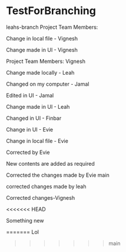 # TestForBranching

leahs-branch
Project Team Members:

Change in local file - Vignesh

Change made in UI - Vignesh


Project Team Members: Vignesh

Change made locally - Leah

Changed on my computer - Jamal

Edited in UI - Jamal

Change made in UI - Leah

Changed in UI - Finbar

Change in UI - Evie

Change in local file - Evie

Corrected by Evie

New contents are added as required

Corrected the changes made by Evie
main

corrected changes made by leah

Corrected changes-Vignesh

<<<<<<< HEAD

Something new

=======
Lol
>>>>>>> main

